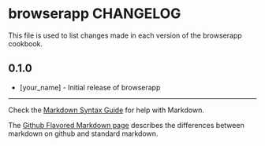 browserapp CHANGELOG
====================

This file is used to list changes made in each version of the browserapp cookbook.

0.1.0
-----
- [your_name] - Initial release of browserapp

- - -
Check the [Markdown Syntax Guide](http://daringfireball.net/projects/markdown/syntax) for help with Markdown.

The [Github Flavored Markdown page](http://github.github.com/github-flavored-markdown/) describes the differences between markdown on github and standard markdown.
